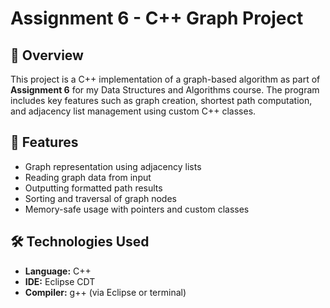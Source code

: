 # Assignment 6 - C++ Graph Project

## 📌 Overview

This project is a C++ implementation of a graph-based algorithm as part of **Assignment 6** for my Data Structures and Algorithms course. The program includes key features such as graph creation, shortest path computation, and adjacency list management using custom C++ classes.

## 🧠 Features

- Graph representation using adjacency lists
- Reading graph data from input
- Outputting formatted path results
- Sorting and traversal of graph nodes
- Memory-safe usage with pointers and custom classes

## 🛠️ Technologies Used

- **Language:** C++
- **IDE:** Eclipse CDT
- **Compiler:** g++ (via Eclipse or terminal)
